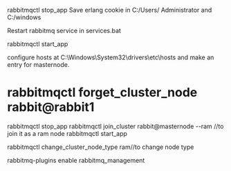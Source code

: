 rabbitmqctl stop_app
Save erlang cookie in C:/Users/ Administrator and C:/windows


Restart rabbitmq service in services.bat 

rabbitmqctl start_app

configure hosts at C:\Windows\System32\drivers\etc\hosts and make an entry for masternode.

# rabbitmqctl forget_cluster_node rabbit@rabbit1

rabbitmqctl stop_app
rabbitmqctl join_cluster rabbit@masternode --ram //to join it as a ram node
rabbitmqctl start_app

rabbitmqctl change_cluster_node_type ram//to change node type

rabbitmq-plugins enable rabbitmq_management
